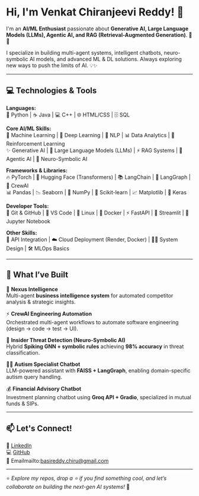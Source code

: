# Hi, I'm Venkat Chiranjeevi Reddy! 👋  
I'm an **AI/ML Enthusiast** passionate about **Generative AI, Large Language Models (LLMs), Agentic AI, and RAG (Retrieval-Augmented Generation)**. 🚀🤖  

I specialize in building multi-agent systems, intelligent chatbots, neuro-symbolic AI models, and advanced ML & DL solutions. Always exploring new ways to push the limits of AI. 💡✨ 

---

## 💻 Technologies & Tools  

**Languages:**  
🐍 Python | ☕ Java | 💻 C++ | 🌐 HTML/CSS | 🗄️ SQL  

**Core AI/ML Skills:**  
🧠 Machine Learning | 🤖 Deep Learning | 🔗 NLP | 📊 Data Analytics | 🔄 Reinforcement Learning  
✨ Generative AI | 🦾 Large Language Models (LLMs) | ⚡ RAG Systems | 🤝 Agentic AI | 🔐 Neuro-Symbolic AI  

**Frameworks & Libraries:**  
🔥 PyTorch | 🤗 Hugging Face (Transformers) | 📚 LangChain | 🔗 LangGraph | 🦙 CrewAI  
📊 Pandas | 📉 Seaborn | 🐼 NumPy | 🧮 Scikit-learn | 📈 Matplotlib | 🧩 Keras  

**Developer Tools:**  
🌲 Git & GitHub | 📝 VS Code | 🐧 Linux | 🐳 Docker | ⚡ FastAPI | 🎨 Streamlit | 📓 Jupyter Notebook  

**Other Skills:**  
🔌 API Integration | ☁️ Cloud Deployment (Render, Docker) | 🧑‍💻 System Design | 🛠️ MLOps Basics  

---

## 🌟 What I’ve Built 

🤖 **Nexus Intelligence**  
Multi-agent **business intelligence system** for automated competitor analysis & strategic insights.  

⚡ **CrewAI Engineering Automation**  
Orchestrated multi-agent workflows to automate software engineering (design → code → test → UI).  

🔐 **Insider Threat Detection (Neuro-Symbolic AI)**  
Hybrid **Spiking GNN + symbolic rules** achieving **98% accuracy** in threat classification.  

🧑‍⚕️ **Autism Specialist Chatbot**  
LLM-powered assistant with **FAISS + LangGraph**, enabling domain-specific autism query handling.  

💰 **Financial Advisory Chatbot**  
Investment planning chatbot using **Groq API + Gradio**, specialized in mutual funds & SIPs.  


---

## 📫 Let's Connect!  
👔 [LinkedIn](https://www.linkedin.com/in/venkat-chiranjeevi-reddy-basireddy/)  
💻 [GitHub](https://github.com/venkatchiranjeevireddy)  
📧 Emailmailto:basireddy.chiru@gmail.com 

---

⭐ *Explore my repos, drop a ⭐ if you find something cool, and let’s collaborate on building the next-gen AI systems!* 🚀  


<!--
**venkatchiranjeevireddy/venkatchiranjeevireddy** is a ✨ _special_ ✨ repository because its `README.md` (this file) appears on your GitHub profile.

Here are some ideas to get you started:

- 🔭 I’m currently working on ...
- 🌱 I’m currently learning ...
- 👯 I’m looking to collaborate on ...
- 🤔 I’m looking for help with ...
- 💬 Ask me about ...
- 📫 How to reach me: ...
- 😄 Pronouns: ...
- ⚡ Fun fact: ...
-->

